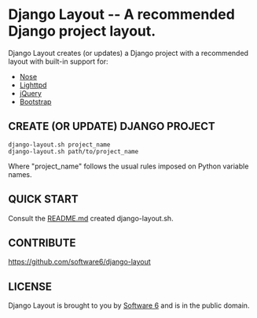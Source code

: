 Django Layout -- A recommended Django project layout.
===

Django Layout creates (or updates) a Django project with a recommended
layout with built-in support for:

 * [Nose](http://readthedocs.org/docs/nose/en/latest/)
 * [Lighttpd](http://www.lighttpd.net/)
 * [jQuery](http://jquery.com/)
 * [Bootstrap](http://twitter.github.com/bootstrap/)

## CREATE (OR UPDATE) DJANGO PROJECT

    django-layout.sh project_name
    django-layout.sh path/to/project_name

Where "project_name" follows the usual rules imposed on Python
variable names.

## QUICK START

Consult the
[README.md](https://github.com/software6/django-layout/blob/master/django-layout/README.md)
created django-layout.sh.

## CONTRIBUTE

https://github.com/software6/django-layout

## LICENSE

Django Layout is brought to you by [Software 6](http://software6.net/)
and is in the public domain.
